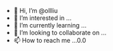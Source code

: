 - 👋 Hi, I’m @ollliu
- 👀 I’m interested in ...
- 🌱 I’m currently learning ...
- 💞️ I’m looking to collaborate on ...
- 📫 How to reach me ...0.0

<!---
ollliu/ollliu is a ✨ special ✨ repository because its `README.md` (this file) appears on your GitHub profile.
You can click the Preview link to take a look at your changes.
--->
